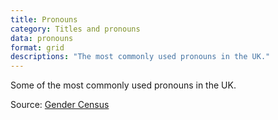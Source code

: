```yaml
---
title: Pronouns
category: Titles and pronouns
data: pronouns
format: grid
descriptions: "The most commonly used pronouns in the UK."
---
```


Some of the most commonly used pronouns in the UK.

Source: [Gender Census](http://gendercensus.tumblr.com)
